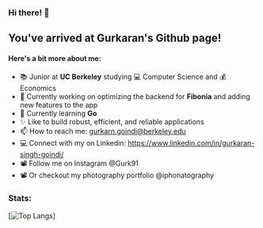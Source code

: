 ### Hi there! 👋
## You've arrived at Gurkaran's Github page!
#### Here's a bit more about me:

- 📚 Junior at **UC Berkeley** studying 💻 Computer Science and 💰 Economics
- 🔭 Currently working on optimizing the backend for **Fibonia** and adding new features to the app
- 🌱 Currently learning **Go**
- ✨ Like to build robust, efficient, and reliable applications
- 📫 How to reach me: gurkarn.goindi@berkeley.edu
- 💻 Connect with my on Linkedin: https://www.linkedin.com/in/gurkaran-singh-goindi/
- 📽️ Follow me on Instagram @Gurk91
- 📽️ Or checkout my photography portfolio @iphonatography

### Stats:
[![Top Langs](https://github-readme-stats.vercel.app/api/top-langs/?username=Gurk91)]


<!--
**Gurk91/Gurk91** is a ✨ _special_ ✨ repository because its `README.md` (this file) appears on your GitHub profile.

Here are some ideas to get you started:

- 🔭 I’m currently working on ...
- 🌱 I’m currently learning ...
- 👯 I’m looking to collaborate on ...
- 🤔 I’m looking for help with ...
- 💬 Ask me about ...
- 📫 How to reach me: ...
- 😄 Pronouns: ...
- ⚡ Fun fact: ...
-->
